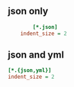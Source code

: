 ## json only

```ini
        [*.json]
    indent_size = 2
```

## json and yml

```ini
[*.{json,yml}]
indent_size = 2
```
